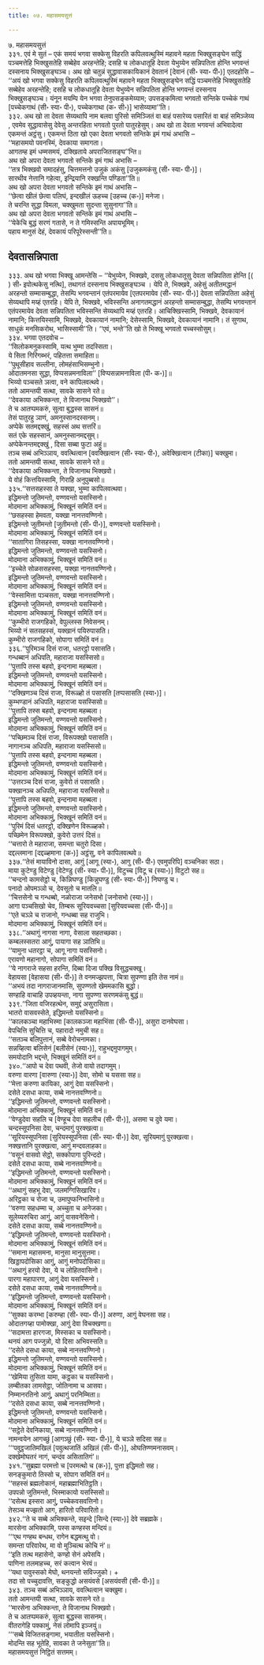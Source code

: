 ```yaml
---
title: ०७. महासमयसुत्तं

---
```

७. महासमयसुत्तं  
३३१. एवं मे सुतं – एकं समयं भगवा सक्केसु विहरति कपिलवत्थुस्मिं महावने महता भिक्खुसङ्घेन सद्धिं पञ्चमत्तेहि भिक्खुसतेहि सब्बेहेव अरहन्तेहि; दसहि च लोकधातूहि देवता येभुय्येन सन्निपतिता होन्ति भगवन्तं दस्सनाय भिक्खुसङ्घञ्च। अथ खो चतुन्नं सुद्धावासकायिकानं देवतानं [देवानं (सी॰ स्या॰ पी॰)] एतदहोसि – ‘‘अयं खो भगवा सक्केसु विहरति कपिलवत्थुस्मिं महावने महता भिक्खुसङ्घेन सद्धिं पञ्चमत्तेहि भिक्खुसतेहि सब्बेहेव अरहन्तेहि; दसहि च लोकधातूहि देवता येभुय्येन सन्निपतिता होन्ति भगवन्तं दस्सनाय भिक्खुसङ्घञ्च। यंनून मयम्पि येन भगवा तेनुपसङ्कमेय्याम; उपसङ्कमित्वा भगवतो सन्तिके पच्चेकं गाथं [पच्चेकगाथं (सी॰ स्या॰ पी॰), पच्चेकगाथा (क॰ सी॰)] भासेय्यामा’’ति।  
३३२. अथ खो ता देवता सेय्यथापि नाम बलवा पुरिसो समिञ्जितं वा बाहं पसारेय्य पसारितं वा बाहं समिञ्जेय्य , एवमेव सुद्धावासेसु देवेसु अन्तरहिता भगवतो पुरतो पातुरहेसुम्। अथ खो ता देवता भगवन्तं अभिवादेत्वा एकमन्तं अट्ठंसु। एकमन्तं ठिता खो एका देवता भगवतो सन्तिके इमं गाथं अभासि –  
‘‘महासमयो पवनस्मिं, देवकाया समागता।  
आगतम्ह इमं धम्मसमयं, दक्खिताये अपराजितसङ्घ’’न्ति॥  
अथ खो अपरा देवता भगवतो सन्तिके इमं गाथं अभासि –  
‘‘तत्र भिक्खवो समादहंसु, चित्तमत्तनो उजुकं अकंसु [उजुकमकंसु (सी॰ स्या॰ पी॰)]।  
सारथीव नेत्तानि गहेत्वा, इन्द्रियानि रक्खन्ति पण्डिता’’ति॥  
अथ खो अपरा देवता भगवतो सन्तिके इमं गाथं अभासि –  
‘‘छेत्वा खीलं छेत्वा पलिघं, इन्दखीलं ऊहच्च [उहच्च (क॰)] मनेजा।  
ते चरन्ति सुद्धा विमला, चक्खुमता सुदन्ता सुसुनागा’’ति॥  
अथ खो अपरा देवता भगवतो सन्तिके इमं गाथं अभासि –  
‘‘येकेचि बुद्धं सरणं गतासे, न ते गमिस्सन्ति अपायभूमिम्।  
पहाय मानुसं देहं, देवकायं परिपूरेस्सन्ती’’ति॥  


## देवतासन्निपाता

३३३. अथ खो भगवा भिक्खू आमन्तेसि – ‘‘येभुय्येन, भिक्खवे, दससु लोकधातूसु देवता सन्निपतिता होन्ति [( ) सी॰ इपोत्थकेसु नत्थि], तथागतं दस्सनाय भिक्खुसङ्घञ्च । येपि ते, भिक्खवे, अहेसुं अतीतमद्धानं अरहन्तो सम्मासम्बुद्धा, तेसम्पि भगवन्तानं एतंपरमायेव [एतपरमायेव (सी॰ स्या॰ पी॰)] देवता सन्निपतिता अहेसुं सेय्यथापि मय्हं एतरहि। येपि ते, भिक्खवे, भविस्सन्ति अनागतमद्धानं अरहन्तो सम्मासम्बुद्धा, तेसम्पि भगवन्तानं एतंपरमायेव देवता सन्निपतिता भविस्सन्ति सेय्यथापि मय्हं एतरहि। आचिक्खिस्सामि, भिक्खवे, देवकायानं नामानि; कित्तयिस्सामि, भिक्खवे, देवकायानं नामानि; देसेस्सामि, भिक्खवे, देवकायानं नामानि। तं सुणाथ, साधुकं मनसिकरोथ, भासिस्सामी’’ति। ‘‘एवं, भन्ते’’ति खो ते भिक्खू भगवतो पच्चस्सोसुम्।  
३३४. भगवा एतदवोच –  
‘‘सिलोकमनुकस्सामि, यत्थ भुम्मा तदस्सिता।  
ये सिता गिरिगब्भरं, पहितत्ता समाहिता॥  
‘‘पुथूसीहाव सल्लीना, लोमहंसाभिसम्भुनो।  
ओदातमनसा सुद्धा, विप्पसन्नमनाविला’’ [विप्पसन्नामनाविला (पी॰ क॰)]॥  
भिय्यो पञ्चसते ञत्वा, वने कापिलवत्थवे।  
ततो आमन्तयी सत्था, सावके सासने रते॥  
‘‘देवकाया अभिक्कन्ता, ते विजानाथ भिक्खवो’’।  
ते च आतप्पमकरुं, सुत्वा बुद्धस्स सासनं॥  
तेसं पातुरहु ञाणं, अमनुस्सानदस्सनम्।  
अप्पेके सतमद्दक्खुं, सहस्सं अथ सत्तरिं॥  
सतं एके सहस्सानं, अमनुस्सानमद्दसुम्।  
अप्पेकेनन्तमद्दक्खुं , दिसा सब्बा फुटा अहुं॥  
तञ्च सब्बं अभिञ्ञाय, ववत्थित्वान [ववक्खित्वान (सी॰ स्या॰ पी॰), अवेक्खित्वान (टीका)] चक्खुमा।  
ततो आमन्तयी सत्था, सावके सासने रते॥  
‘‘देवकाया अभिक्कन्ता, ते विजानाथ भिक्खवो।  
ये वोहं कित्तयिस्सामि, गिराहि अनुपुब्बसो॥  
३३५.‘‘सत्तसहस्सा ते यक्खा, भुम्मा कापिलवत्थवा।  
इद्धिमन्तो जुतिमन्तो, वण्णवन्तो यसस्सिनो।  
मोदमाना अभिक्कामुं, भिक्खूनं समितिं वनं॥  
‘‘छसहस्सा हेमवता, यक्खा नानत्तवण्णिनो।  
इद्धिमन्तो जुतीमन्तो [जुतीमन्तो (सी॰ पी॰)], वण्णवन्तो यसस्सिनो।  
मोदमाना अभिक्कामुं, भिक्खूनं समितिं वनं॥  
‘‘सातागिरा तिसहस्सा, यक्खा नानत्तवण्णिनो।  
इद्धिमन्तो जुतिमन्तो, वण्णवन्तो यसस्सिनो।  
मोदमाना अभिक्कामुं, भिक्खूनं समितिं वनं॥  
‘‘इच्चेते सोळससहस्सा, यक्खा नानत्तवण्णिनो।  
इद्धिमन्तो जुतिमन्तो, वण्णवन्तो यसस्सिनो।  
मोदमाना अभिक्कामुं, भिक्खूनं समितिं वनं॥  
‘‘वेस्सामित्ता पञ्चसता, यक्खा नानत्तवण्णिनो।  
इद्धिमन्तो जुतिमन्तो, वण्णवन्तो यसस्सिनो।  
मोदमाना अभिक्कामुं, भिक्खूनं समितिं वनं॥  
‘‘कुम्भीरो राजगहिको, वेपुल्लस्स निवेसनम्।  
भिय्यो नं सतसहस्सं, यक्खानं पयिरुपासति।  
कुम्भीरो राजगहिको, सोपागा समितिं वनं॥  
३३६.‘‘पुरिमञ्च दिसं राजा, धतरट्ठो पसासति।  
गन्धब्बानं अधिपति, महाराजा यसस्सिसो॥  
‘‘पुत्तापि तस्स बहवो, इन्दनामा महब्बला।  
इद्धिमन्तो जुतिमन्तो, वण्णवन्तो यसस्सिनो।  
मोदमाना अभिक्कामुं, भिक्खूनं समितिं वनं॥  
‘‘दक्खिणञ्च दिसं राजा, विरूळ्हो तं पसासति [तप्पसासति (स्या॰)]।  
कुम्भण्डानं अधिपति, महाराजा यसस्सिसो॥  
‘‘पुत्तापि तस्स बहवो, इन्दनामा महब्बला।  
इद्धिमन्तो जुतिमन्तो, वण्णवन्तो यसस्सिनो।  
मोदमाना अभिक्कामुं, भिक्खूनं समितिं वनं॥  
‘‘पच्छिमञ्च दिसं राजा, विरूपक्खो पसासति।  
नागानञ्च अधिपति, महाराजा यसस्सिसो॥  
‘‘पुत्तापि तस्स बहवो, इन्दनामा महब्बला।  
इद्धिमन्तो जुतिमन्तो, वण्णवन्तो यसस्सिनो।  
मोदमाना अभिक्कामुं, भिक्खूनं समितिं वनं॥  
‘‘उत्तरञ्च दिसं राजा, कुवेरो तं पसासति।  
यक्खानञ्च अधिपति, महाराजा यसस्सिसो॥  
‘‘पुत्तापि तस्स बहवो, इन्दनामा महब्बला।  
इद्धिमन्तो जुतिमन्तो, वण्णवन्तो यसस्सिनो।  
मोदमाना अभिक्कामुं, भिक्खूनं समितिं वनं॥  
‘‘पुरिमं दिसं धतरट्ठो, दक्खिणेन विरूळ्हको।  
पच्छिमेन विरूपक्खो, कुवेरो उत्तरं दिसं॥  
‘‘चत्तारो ते महाराजा, समन्ता चतुरो दिसा।  
दद्दल्लमाना [दद्दळ्हमाना (क॰)] अट्ठंसु, वने कापिलवत्थवे॥  
३३७.‘‘तेसं मायाविनो दासा, आगुं [आगू (स्या॰), आगु (सी॰ पी॰) एवमुपरिपि] वञ्चनिका सठा।  
माया कुटेण्डु विटेण्डु [वेटेण्डु (सी॰ स्या॰ पी॰)], विटुच्च [विटू च (स्या॰)] विटुटो सह॥  
‘‘चन्दनो कामसेट्ठो च, किन्निघण्डु [किन्नुघण्डु (सी॰ स्या॰ पी॰)] निघण्डु च।  
पनादो ओपमञ्ञो च, देवसूतो च मातलि॥  
‘‘चित्तसेनो च गन्धब्बो, नळोराजा जनेसभो [जनोसभो (स्या॰)]।  
आगा पञ्चसिखो चेव, तिम्बरू सूरियवच्चसा [सुरियवच्चसा (सी॰ पी॰)]॥  
‘‘एते चञ्ञे च राजानो, गन्धब्बा सह राजुभि।  
मोदमाना अभिक्कामुं, भिक्खूनं समितिं वनं॥  
३३८.‘‘अथागुं नागसा नागा, वेसाला सहतच्छका।  
कम्बलस्सतरा आगुं, पायागा सह ञातिभि॥  
‘‘यामुना धतरट्ठा च, आगू नागा यसस्सिनो।  
एरावणो महानागो, सोपागा समितिं वनं॥  
‘‘ये नागराजे सहसा हरन्ति, दिब्बा दिजा पक्खि विसुद्धचक्खू।  
वेहायसा [वेहासया (सी॰ पी॰)] ते वनमज्झपत्ता, चित्रा सुपण्णा इति तेस नामं॥  
‘‘अभयं तदा नागराजानमासि, सुपण्णतो खेममकासि बुद्धो।  
सण्हाहि वाचाहि उपव्हयन्ता, नागा सुपण्णा सरणमकंसु बुद्धं॥  
३३९.‘‘जिता वजिरहत्थेन, समुद्दं असुरासिता।  
भातरो वासवस्सेते, इद्धिमन्तो यसस्सिनो॥  
‘‘कालकञ्चा महाभिस्मा [कालकञ्जा महाभिंसा (सी॰ पी॰)], असुरा दानवेघसा।  
वेपचित्ति सुचित्ति च, पहारादो नमुची सह॥  
‘‘सतञ्च बलिपुत्तानं, सब्बे वेरोचनामका।  
सन्नय्हित्वा बलिसेनं [बलीसेनं (स्या॰)], राहुभद्दमुपागमुम्।  
समयोदानि भद्दन्ते, भिक्खूनं समितिं वनं॥  
३४०.‘‘आपो च देवा पथवी, तेजो वायो तदागमुम्।  
वरुणा वारणा [वारुणा (स्या॰)] देवा, सोमो च यससा सह॥  
‘‘मेत्ता करुणा कायिका, आगुं देवा यसस्सिनो।  
दसेते दसधा काया, सब्बे नानत्तवण्णिनो॥  
‘‘इद्धिमन्तो जुतिमन्तो, वण्णवन्तो यसस्सिनो।  
मोदमाना अभिक्कामुं, भिक्खूनं समितिं वनं॥  
‘‘वेण्डुदेवा सहलि च [वेण्हूच देवा सहलीच (सी॰ पी॰)], असमा च दुवे यमा।  
चन्दस्सूपनिसा देवा, चन्दमागुं पुरक्खत्वा॥  
‘‘सूरियस्सूपनिसा [सुरियस्सूपनिसा (सी॰ स्या॰ पी॰)] देवा, सूरियमागुं पुरक्खत्वा।  
नक्खत्तानि पुरक्खत्वा, आगुं मन्दवलाहका॥  
‘‘वसूनं वासवो सेट्ठो, सक्कोपागा पुरिन्ददो।  
दसेते दसधा काया, सब्बे नानत्तवण्णिनो॥  
‘‘इद्धिमन्तो जुतिमन्तो, वण्णवन्तो यसस्सिनो।  
मोदमाना अभिक्कामुं, भिक्खूनं समितिं वनं॥  
‘‘अथागुं सहभू देवा, जलमग्गिसिखारिव।  
अरिट्ठका च रोजा च, उमापुप्फनिभासिनो॥  
‘‘वरुणा सहधम्मा च, अच्चुता च अनेजका।  
सूलेय्यरुचिरा आगुं, आगुं वासवनेसिनो।  
दसेते दसधा काया, सब्बे नानत्तवण्णिनो॥  
‘‘इद्धिमन्तो जुतिमन्तो, वण्णवन्तो यसस्सिनो।  
मोदमाना अभिक्कामुं, भिक्खूनं समितिं वनं॥  
‘‘समाना महासमना, मानुसा मानुसुत्तमा।  
खिड्डापदोसिका आगुं, आगुं मनोपदोसिका॥  
‘‘अथागुं हरयो देवा, ये च लोहितवासिनो।  
पारगा महापारगा, आगुं देवा यसस्सिनो।  
दसेते दसधा काया, सब्बे नानत्तवण्णिनो॥  
‘‘इद्धिमन्तो जुतिमन्तो, वण्णवन्तो यसस्सिनो।  
मोदमाना अभिक्कामुं, भिक्खूनं समितिं वनं॥  
‘‘सुक्का करम्भा [करुम्हा (सी॰ स्या॰ पी॰)] अरुणा, आगुं वेघनसा सह।  
ओदातगय्हा पामोक्खा, आगुं देवा विचक्खणा॥  
‘‘सदामत्ता हारगजा, मिस्सका च यसस्सिनो।  
थनयं आग पज्जुन्नो, यो दिसा अभिवस्सति॥  
‘‘दसेते दसधा काया, सब्बे नानत्तवण्णिनो।  
इद्धिमन्तो जुतिमन्तो, वण्णवन्तो यसस्सिनो।  
मोदमाना अभिक्कामुं, भिक्खूनं समितिं वनं॥  
‘‘खेमिया तुसिता यामा, कट्ठका च यसस्सिनो।  
लम्बीतका लामसेट्ठा, जोतिनामा च आसवा।  
निम्मानरतिनो आगुं, अथागुं परनिम्मिता॥  
‘‘दसेते दसधा काया, सब्बे नानत्तवण्णिनो।  
इद्धिमन्तो जुतिमन्तो, वण्णवन्तो यसस्सिनो।  
मोदमाना अभिक्कामुं, भिक्खूनं समितिं वनं॥  
‘‘सट्ठेते देवनिकाया, सब्बे नानत्तवण्णिनो।  
नामन्वयेन आगच्छुं [आगञ्छुं (सी॰ स्या॰ पी॰)], ये चञ्ञे सदिसा सह॥  
‘‘‘पवुट्ठजातिमखिलं [पवुत्थजातिं अखिलं (सी॰ पी॰)], ओघतिण्णमनासवम्।  
दक्खेमोघतरं नागं, चन्दंव असितातिगं’॥  
३४१.‘‘सुब्रह्मा परमत्तो च [परमत्थो च (क॰)], पुत्ता इद्धिमतो सह।  
सनङ्कुमारो तिस्सो च, सोपाग समितिं वनं॥  
‘‘सहस्सं ब्रह्मलोकानं, महाब्रह्माभितिट्ठति।  
उपपन्नो जुतिमन्तो, भिस्माकायो यसस्सिसो॥  
‘‘दसेत्थ इस्सरा आगुं, पच्चेकवसवत्तिनो।  
तेसञ्च मज्झतो आग, हारितो परिवारितो॥  
३४२.‘‘ते च सब्बे अभिक्कन्ते, सइन्दे [सिन्दे (स्या॰)] देवे सब्रह्मके।  
मारसेना अभिक्कामि, पस्स कण्हस्स मन्दियं॥  
‘‘‘एथ गण्हथ बन्धथ, रागेन बद्धमत्थु वो।  
समन्ता परिवारेथ, मा वो मुञ्चित्थ कोचि नं’॥  
‘‘इति तत्थ महासेनो, कण्हो सेनं अपेसयि।  
पाणिना तलमाहच्च, सरं कत्वान भेरवं॥  
‘‘यथा पावुस्सको मेघो, थनयन्तो सविज्जुको। +  
तदा सो पच्चुदावत्ति, सङ्कुद्धो असयंवसे [असयंवसी (सी॰ पी॰)]॥  
३४३. तञ्च सब्बं अभिञ्ञाय, ववत्थित्वान चक्खुमा।  
ततो आमन्तयी सत्था, सावके सासने रते॥  
‘‘मारसेना अभिक्कन्ता, ते विजानाथ भिक्खवो।  
ते च आतप्पमकरुं, सुत्वा बुद्धस्स सासनम्।  
वीतरागेहि पक्कामुं, नेसं लोमापि इञ्जयुं॥  
‘‘‘सब्बे विजितसङ्गामा, भयातीता यसस्सिनो।  
मोदन्ति सह भूतेहि, सावका ते जनेसुता’’ति॥  
महासमयसुत्तं निट्ठितं सत्तमम्।  